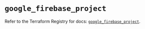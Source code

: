 # `google_firebase_project`

Refer to the Terraform Registry for docs: [`google_firebase_project`](https://registry.terraform.io/providers/hashicorp/google-beta/6.50.0/docs/resources/google_firebase_project).
